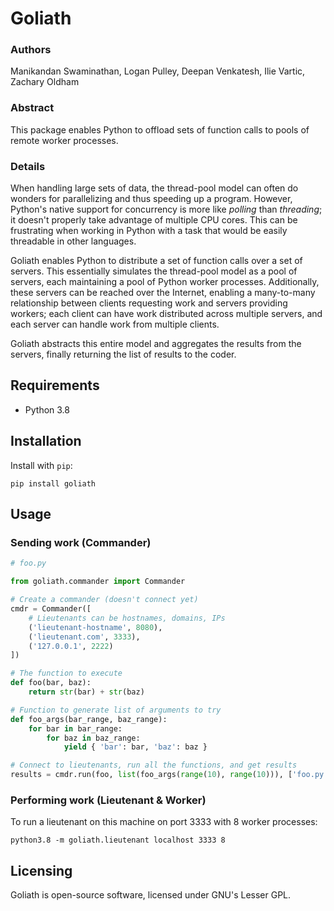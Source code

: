# Goliath

### Authors

Manikandan Swaminathan, Logan Pulley, Deepan Venkatesh, Ilie Vartic, Zachary Oldham

### Abstract

This package enables Python to offload sets of function calls to pools of remote worker processes.

### Details

When handling large sets of data, the thread-pool model can often do wonders for parallelizing and thus speeding up a program. However, Python's native support for concurrency is more like _polling_ than _threading_; it doesn't properly take advantage of multiple CPU cores. This can be frustrating when working in Python with a task that would be easily threadable in other languages.

Goliath enables Python to distribute a set of function calls over a set of servers. This essentially simulates the thread-pool model as a pool of servers, each maintaining a pool of Python worker processes. Additionally, these servers can be reached over the Internet, enabling a many-to-many relationship between clients requesting work and servers providing workers; each client can have work distributed across multiple servers, and each server can handle work from multiple clients.

Goliath abstracts this entire model and aggregates the results from the servers, finally returning the list of results to the coder.

## Requirements

- Python 3.8

## Installation

Install with `pip`:

`pip install goliath`

## Usage

### Sending work (Commander)

```py
# foo.py

from goliath.commander import Commander

# Create a commander (doesn't connect yet)
cmdr = Commander([
    # Lieutenants can be hostnames, domains, IPs
    ('lieutenant-hostname', 8080),
    ('lieutenant.com', 3333),
    ('127.0.0.1', 2222)
])

# The function to execute
def foo(bar, baz):
    return str(bar) + str(baz)

# Function to generate list of arguments to try
def foo_args(bar_range, baz_range):
    for bar in bar_range:
        for baz in baz_range:
            yield { 'bar': bar, 'baz': baz }

# Connect to lieutenants, run all the functions, and get results
results = cmdr.run(foo, list(foo_args(range(10), range(10))), ['foo.py'])
```

### Performing work (Lieutenant & Worker)

To run a lieutenant on this machine on port 3333 with 8 worker processes:

`python3.8 -m goliath.lieutenant localhost 3333 8`

## Licensing

Goliath is open-source software, licensed under GNU's Lesser GPL.
